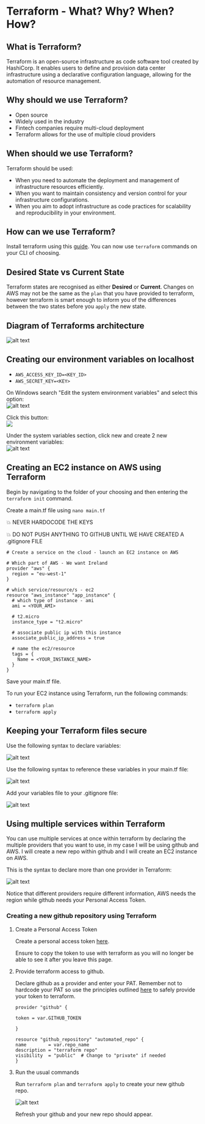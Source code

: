 # Terraform - What? Why? When? How?

## What is Terraform?
Terraform is an open-source infrastructure as code software tool created by HashiCorp. It enables users to define and provision data center infrastructure using a declarative configuration language, allowing for the automation of resource management.

## Why should we use Terraform?
- Open source
- Widely used in the industry
- Fintech companies require multi-cloud deployment
- Terraform allows for the use of multiple cloud providers

## When should we use Terraform?
Terraform should be used:
- When you need to automate the deployment and management of infrastructure resources efficiently.
- When you want to maintain consistency and version control for your infrastructure configurations.
- When you aim to adopt infrastructure as code practices for scalability and reproducibility in your environment.

## How can we use Terraform?
Install terraform using this [guide](https://developer.hashicorp.com/terraform/tutorials/aws-get-started/install-cli). You can now use `terraform` commands on your CLI of choosing.

## Desired State vs Current State
Terraform states are recognised as either **Desired** or **Current**. Changes on AWS may not be the same as the `plan` that you have provided to terraform, however terraform is smart enough to inform you of the differences between the two states before you `apply` the new state.


## Diagram of Terraforms architecture
![alt text](terraform_diagram.jpg)

## Creating our environment variables on localhost
- `AWS_ACCESS_KEY_ID=<KEY_ID>`
- `AWS_SECRET_KEY=<KEY>`

On Windows search "Edit the system environment variables" and select this option:<br>
![alt text](image.png)

Click this button:<br>
![](image-1.png)

Under the system variables section, click new and create 2 new environment variables:<br>
![alt text](image-2.png)<br>

## Creating an EC2 instance on AWS using Terraform

Begin by navigating to the folder of your choosing and then entering the `terraform init` command.<br>

Create a main.tf file using `nano main.tf`<br>

:boom: NEVER HARDOCODE THE KEYS<br>

:boom: DO NOT PUSH ANYTHING TO GITHUB UNTIL WE HAVE CREATED A .gitignore FILE<br>

```
# Create a service on the cloud - launch an EC2 instance on AWS

# Which part of AWS - We want Ireland
provider "aws" {
  region = "eu-west-1"
}

# which service/resource/s - ec2
resource "aws_instance" "app_instance" {
  # which type of instance - ami
  ami = <YOUR_AMI>

  # t2.micro
  instance_type = "t2.micro"
  
  # associate public ip with this instance
  associate_public_ip_address = true
  
  # name the ec2/resource
  tags = {
    Name = <YOUR_INSTANCE_NAME>
  }
}
```

Save your main.tf file.

To run your EC2 instance using Terraform, run the following commands:<br>
- `terraform plan`
- `terraform apply`


## Keeping your Terraform files secure
Use the following syntax to declare variables:

![alt text](image-3.png)<br>

Use the following syntax to reference these variables in your main.tf file:

![alt text](image-4.png)

Add your variables file to your .gitignore file:

![alt text](image-6.png)


## Using multiple services within Terraform
You can use multiple services at once within terraform by declaring the multiple providers that you want to use, in my case I will be using github and AWS. I will create a new repo within github and I will create an EC2 instance on AWS.

This is the syntax to declare more than one provider in Terraform:

![alt text](image-5.png)

Notice that different providers require different information, AWS needs the region while github needs your Personal Access Token.

### Creating a new github repository using Terraform

1. Create a Personal Access Token

   Create a personal access token [here](https://github.com/settings/tokens).

   Ensure to copy the token to use with terraform as you will no longer be able to see it after you leave this page.

2. Provide terraform access to github.

    Declare github as a provider and enter your PAT. Remember not to hardcode your PAT so use the principles outlined [here](https://github.com/Martin-Muraskovas/IaC_learning/blob/main/orchestration_with_terraform/terraform.md#keeping-your-terraform-files-secure) to safely provide your token to terraform.

    ```
    provider "github" {

    token = var.GITHUB_TOKEN

    }
  
    resource "github_repository" "automated_repo" {
    name        = var.repo_name
    description = "terraform repo"
    visibility  = "public"  # Change to "private" if needed
    }
    ```

3. Run the usual commands

    Run `terraform plan` and `terraform apply` to create your new github repo.

    ![alt text](image-7.png)

    Refresh your github and your new repo should appear.